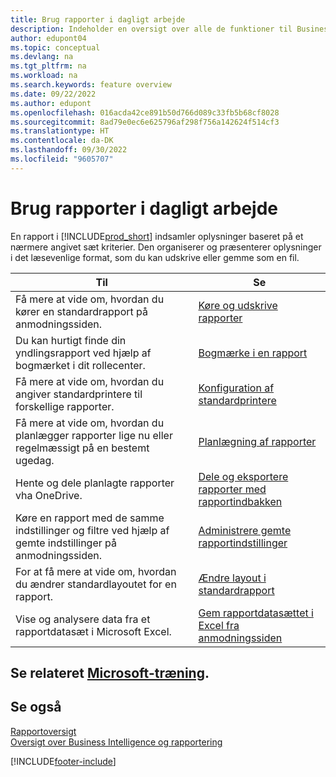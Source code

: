 ```yaml
---
title: Brug rapporter i dagligt arbejde
description: Indeholder en oversigt over alle de funktioner til Business Intelligence og rapportering, som understøttes i Business Central-produktet.
author: edupont04
ms.topic: conceptual
ms.devlang: na
ms.tgt_pltfrm: na
ms.workload: na
ms.search.keywords: feature overview
ms.date: 09/22/2022
ms.author: edupont
ms.openlocfilehash: 016acda42ce891b50d766d089c33fb5b68cf8028
ms.sourcegitcommit: 8ad79e0ec6e625796af298f756a142624f514cf3
ms.translationtype: HT
ms.contentlocale: da-DK
ms.lasthandoff: 09/30/2022
ms.locfileid: "9605707"
---
```

# <a name="use-reports-in-daily-work"></a>Brug rapporter i dagligt arbejde

En rapport i [!INCLUDE[prod_short](includes/prod_short.md)] indsamler oplysninger baseret på et nærmere angivet sæt kriterier. Den organiserer og præsenterer oplysninger i det læsevenlige format, som du kan udskrive eller gemme som en fil.  

| Til | Se |
| --- | --- |
| Få mere at vide om, hvordan du kører en standardrapport på anmodningssiden. | [Køre og udskrive rapporter](ui-work-report.md) |
| Du kan hurtigt finde din yndlingsrapport ved hjælp af bogmærket i dit rollecenter. | [Bogmærke i en rapport](ui-bookmarks.md) |
| Få mere at vide om, hvordan du angiver standardprintere til forskellige rapporter. | [Konfiguration af standardprintere](ui-specify-printer-selection-reports.md#default) |
| Få mere at vide om, hvordan du planlægger rapporter lige nu eller regelmæssigt på en bestemt ugedag. | [Planlægning af rapporter](ui-work-report.md#ScheduleReport) |
| Hente og dele planlagte rapporter vha OneDrive. | [Dele og eksportere rapporter med rapportindbakken](ui-work-report-inbox.md) |
| Køre en rapport med de samme indstillinger og filtre ved hjælp af gemte indstillinger på anmodningssiden. | [Administrere gemte rapportindstillinger](reports-saving-reusing-settings.md)|
| For at få mere at vide om, hvordan du ændrer standardlayoutet for en rapport. | [Ændre layout i standardrapport](ui-how-change-layout-currently-used-report.md) |
| Vise og analysere data fra et rapportdatasæt i Microsoft Excel. | [Gem rapportdatasættet i Excel fra anmodningssiden](/dynamics365-release-plan/2021wave1/smb/dynamics365-business-central/save-report-dataset-excel-request-page) |

## <a name="see-related-microsoft-training"></a>Se relateret [Microsoft-træning](/training/paths/setup-reporting-dynamics-365-business-central/).

## <a name="see-also"></a>Se også

[Rapportoversigt](reports-available-reports.md)  
[Oversigt over Business Intelligence og rapportering](ui-work-report.md)  

[!INCLUDE[footer-include](includes/footer-banner.md)]
